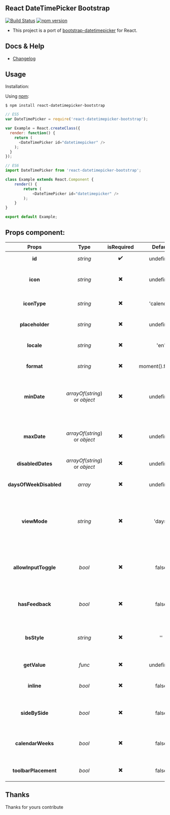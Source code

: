 ## React DateTimePicker Bootstrap
[![Build Status](https://travis-ci.org/iMasterAle/react-datetimepicker-bootstrap.svg)](https://travis-ci.org/iMasterAle/react-datetimepicker-bootstrap) [![npm version](https://badge.fury.io/js/react-datetimepicker-bootstrap.svg)](https://badge.fury.io/js/react-datetimepicker-bootstrap)

- This project is a port of  [bootstrap-datetimepicker](https://eonasdan.github.io/bootstrap-datetimepicker/) for React.

## Docs & Help

- [Changelog](/CHANGELOG.md)

## Usage
Installation:

Using [npm](https://npmjs.com):

    $ npm install react-datetimepicker-bootstrap

```js
// ES5
var DateTimePicker = require('react-datetimepicker-bootstrap');

var Example = React.createClass({
  render: function() {
    return (
      <DateTimePicker id="datetimepicker" />
    );
  }
});

// ES6
import DateTimePicker from 'react-datetimepicker-bootstrap';

class Example extends React.Component {
    render() {
        return (
            <DateTimePicker id="datetimepicker" />
        );
    }
}

export default Example;
```

## Props component:

Props | Type | isRequired | Default | Description
:---: | :--: | :--------: | :-----: | :---------:
__id__ | _string_ | :heavy_check_mark: | undefined | DateTimePicker Id
__icon__ | _string_ | :heavy_multiplication_x: | undefined | The position of the icon, accept: 'left' or 'right'
__iconType__ | _string_ | :heavy_multiplication_x: | 'calendar' | View the bootstrap [iconSet](http://getbootstrap.com/components/#glyphicons)
__placeholder__ | _string_ | :heavy_multiplication_x: | undefined | The simple placeholder input
__locale__ | _string_ | :heavy_multiplication_x: | 'en' | Translate the calendar e.g.: 'it', 'en', 'ru', ...
__format__ | _string_ | :heavy_multiplication_x: | moment().format() | Set the format date view e.g.: 'D/M/YYYY'
__minDate__ | _arrayOf_(_string_) or _object_ | :heavy_multiplication_x: | undefined | Set the minDate start in the calendar, accept: moment() or new Date()
__maxDate__ | _arrayOf_(_string_) or _object_ | :heavy_multiplication_x: | undefined | Set the maxDate start in the calendar, accept: moment() or new Date()
__disabledDates__ | _arrayOf_(_string_) or _object_ | :heavy_multiplication_x: | undefined | Disable the dates
__daysOfWeekDisabled__ | _array_ | :heavy_multiplication_x: | undefined | Disable a single day in the week, e.g.: [0,6]
__viewMode__ | _string_ | :heavy_multiplication_x: | 'days' | Set the viewMode of the calendar, accept: 'decades', 'years', 'months'
__allowInputToggle__ | _bool_ | :heavy_multiplication_x: | false | It'll show the datetimepicker on the textbox focus. If the icon is empty then it's set true
__hasFeedback__ | _bool_ | :heavy_multiplication_x: | false | It show the typical feedback bootstrap style
__bsStyle__ | _string_ | :heavy_multiplication_x: | '' | Set the validation color, accept: 'success', 'error', 'warning'
__getValue__ | _func_ | :heavy_multiplication_x: | undefined | Return the date selected
__inline__ | _bool_ | :heavy_multiplication_x: | false | View the datetimepicker without the modal view
__sideBySide__ | _bool_ | :heavy_multiplication_x: | false | View the datetimepicker without the icon date/time
__calendarWeeks__ | _bool_ | :heavy_multiplication_x: | false | It shows the week of the year to the left of first day of the week
__toolbarPlacement__ | _bool_ | :heavy_multiplication_x: | false | It changes the placement of the icon toolbar

## Thanks

Thanks for yours contribute
